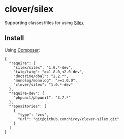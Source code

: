 # clover/silex

Supporting classes/files for using [Silex](http://silex.sensiolabs.org/)

## Install

Using [Composer](http://getcomposer.org/):
```
{
  "require": {
    "silex/silex": "1.0.*-dev",
    "twig/twig": ">=1.8.0,<2.0-dev",
    "doctrine/dbal": "2.2.*",
    "monolog/monolog": ">=1.0.0",
    "clover/silex": "1.0.*-dev"
  },
  "require-dev": {
    "phpunit/phpunit": "3.7.*"
  },
  "repositories": [
    {
      "type": "vcs",
      "url": "git@github.com:hiroy/clover-silex.git"
    }
  ]
}
```
